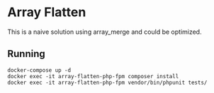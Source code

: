 # Array Flatten

This is a naive solution using array_merge and could be optimized.

## Running

```
docker-compose up -d 
docker exec -it array-flatten-php-fpm composer install
docker exec -it array-flatten-php-fpm vendor/bin/phpunit tests/
```